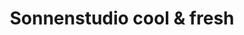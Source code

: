 ---
title: "Sonnenstudio cool & fresh"
url: /sittensen/sonnenstudio-cool-und-fresh/
shop: Kosmetik
---